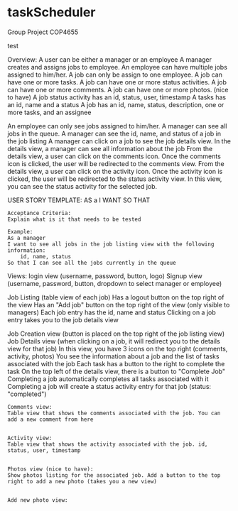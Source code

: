 # taskScheduler
Group Project COP4655

test

Overview:
A user can be either a manager or an employee
A manager creates and assigns jobs to employee.
An employee can have multiple jobs assigned to him/her.
A job can only be assign to one employee.
A job can have one or more tasks.
A job can have one or more status activities.
A job can have one or more comments.
A job can have one or more photos. (nice to have)
A job status activity has an id, status, user, timestamp
A tasks has an id, name and a status
A job has an id, name, status, description, one or more tasks, and an assignee

An employee can only see jobs assigned to him/her.
A manager can see all jobs in the queue.
A manager can see the id, name, and status of a job in the job listing
A manager can click on a job to see the job details view. In the details view, a manager can see all information about the job
From the details view, a user can click on the comments icon. Once the comments icon is clicked, the user will be redirected to the
comments view.
From the details view, a user can click on the activity icon. Once the activity icon is clicked, the user will be redirected to the
status activity view. In this view, you can see the status activity for the selected job.

USER STORY TEMPLATE:
    AS a <user>
    I WANT <action>
    SO THAT <reason>

    Acceptance Criteria:
    Explain what is it that needs to be tested

    Example:
    As a manager
    I want to see all jobs in the job listing view with the following information:
        id, name, status
    So that I can see all the jobs currently in the queue


Views:
login view (username, password, button, logo)
Signup view (username, password, button, dropdown to select manager or employee)

Job Listing (table view of each job)
    Has a logout button on the top right of the view
    Has an "Add job" button on the top right of the view (only visible to managers)
    Each job entry has the id, name and status
    Clicking on a job entry takes you to the job details view

Job Creation view (button is placed on the top right of the job listing view)
Job Details view (when clicking on a job, it will redirect you to the details view for that job)
    In this view, you have 3 icons on the top right (comments, activity, photos)
    You see the information about a job and the list of tasks associated with the job
         Each task has a button to the right to complete the task
    On the top left of the details view, there is a button to "Complete Job"
        Completing a job automatically completes all tasks associated  with it
        Completing a job will create a status activity entry for that job (status: "completed")

    Comments view:
    Table view that shows the comments associated with the job. You can add a new comment from here


    Activity view:
    Table view that shows the activity associated with the job. id, status, user, timestamp


    Photos view (nice to have):
    Show photos listing for the associated job. Add a button to the top right to add a new photo (takes you a new view)


    Add new photo view:

